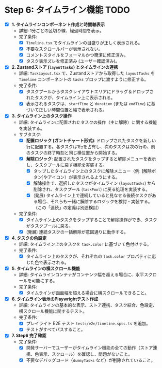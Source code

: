 # Step 6: タイムライン機能 TODO

- [x] **1. タイムラインコンポーネント作成と時間軸表示**
  - 詳細: 1分ごとの区切り線、経過時間を表示。
  - 完了条件:
    - [x] `Timeline.tsx` でタイムラインの目盛りが正しく表示される。
    - [x] 不要なスクロールバーが表示されない。
    - [x] コメントスタイルをフォーマルかつ簡潔に修正済み。
    - [x] タスク表示ズレを修正済み (ユーザー確認済み)。
- [x] **2. Zustandストア (`layoutTasks`) とタイムラインの連携**
  - 詳細: `TaskLayout.tsx` で、Zustandストアから取得した `layoutTasks` を `Timeline` コンポーネントの `tasks` プロップに渡すように修正する。
  - 完了条件:
    - [x] タスクプールからタスクレイアウトエリアにドラッグ＆ドロップされたタスクが、タイムライン上に表示される。
    - [x] 表示されるタスクは、`startTime` と `duration` (または `endTime`) に基づいて正しい時間位置と幅で表示される。
- [x] **3. タイムライン上のタスク操作**
  - 詳細: タイムラインに配置されたタスクの操作（主に解除）に関する機能を実装する。
  - サブタスク:
    - [x] **配置ロジック (ガントチャート形式)**: ドロップされたタスクを新しい行に配置する。各タスクは1行を占有し、次のタスクは次の行の、前のタスクの終了時刻と同じ横位置から開始する。
    - [x] **解除ロジック**: 配置されたタスクをタップすると解除メニューを表示し、タスクプールに戻す機能を実装する。
      - [x] タップしたタイムライン上のタスクに解除メニュー（例: [解除ボタン]やアイコン）が表示されるようにする。
      - [x] 解除操作で、選択したタスクがタイムライン (`layoutTasks`) から削除され、タスクプール (`taskPool`) に戻る処理を実装する。
      - [x] (発展) タイムライン上で連続していると見なせる後続タスクがある場合、それらも一緒に解除するロジックを検討・実装する。（この「連続」の定義は別途検討）
  - 完了条件:
    - [x] タイムライン上のタスクをタップすることで解除操作ができ、タスクがタスクプールに戻る。
    - [x] (発展) 連続タスクの一括解除が意図通りに動作する。
- [x] **4. タスクの色設定**
  - 詳細: タイムライン上のタスクを `task.color` に基づいて色付けする。
  - 完了条件:
    - [x] タイムライン上のタスクが、それぞれの `task.color` プロパティに応じた色で表示される。
- [x] **5. タイムラインの横スクロール機能**
  - 詳細: タイムラインコンテナがコンテンツ幅を超える場合に、水平スクロールを可能にする。
  - 完了条件:
    - [x] タイムラインが画面幅を超える場合に横スクロールできること。
- [x] **6. タイムライン表示のPlaywrightテスト作成**
  - 詳細: タイムラインの基本的な表示、ストア連携、タスク結合、色設定、横スクロール機能に関するテスト。
  - 完了条件:
    - [x] プレイライト E2E テスト `tests/e2e/timeline.spec.ts` を追加。
    - [x] テストがすべてパスすること。
- [x] **7. Step6 完了確認**
  - 完了条件:
    - [x] 開発サーバーでユーザーがタイムライン機能の全ての動作（ストア連携、色表示、スクロール）を確認し、問題がないこと。
    - [x] 不要なデバッグコード（`dummyTasks` など）が削除されていること。
